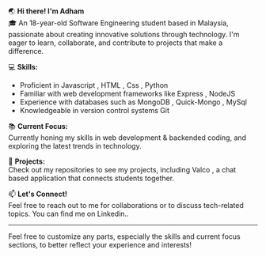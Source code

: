 
🌏 **Hi there! I'm Adham**  
🎓 An 18-year-old Software Engineering student based in Malaysia, passionate about creating innovative solutions through technology. I'm eager to learn, collaborate, and contribute to projects that make a difference.

💻 **Skills:**  
- Proficient in Javascript , HTML , Css , Python 
- Familiar with web development frameworks like Express , NodeJS 
- Experience with databases such as MongoDB , Quick-Mongo , MySql
- Knowledgeable in version control systems Git

📚 **Current Focus:**  
Currently honing my skills in web development & backended coding, and exploring the latest trends in technology.

🌟 **Projects:**  
Check out my repositories to see my projects, including Valco , a chat based application that connects students together.

📫 **Let's Connect!**  
Feel free to reach out to me for collaborations or to discuss tech-related topics. You can find me on Linkedin..

---

Feel free to customize any parts, especially the skills and current focus sections, to better reflect your experience and interests!
